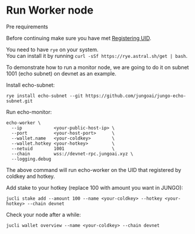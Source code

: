 # Run Worker node

<div class="warning">
Pre requirements 

Before continuing make sure you have met [Registering UID](register-uid.md).

You need to have `rye` on your system.<br> You can install it by running `curl -sSf https://rye.astral.sh/get | bash`.
</div>

To demonstrate how to run a monitor node, we are going to do it on subnet 1001 (echo subnet) on
devnet as an example.

Install echo-subnet:

```
rye install echo-subnet --git https://github.com/jungoai/jungo-echo-subnet.git
```

Run echo-monitor:

```
echo-worker \
  --ip            <your-public-host-ip> \
  --port          <your-host-port>      \
  --wallet.name   <your-coldkey>        \
  --wallet.hotkey <your-hotkey>         \
  --netuid        1001                  \
  --chain         wss://devnet-rpc.jungoai.xyz \
  --logging.debug
```

The above command will run echo-worker on the UID that registered by coldkey and hotkey.

Add stake to your hotkey (replace 100 with amount you want in JUNGO):

```
jucli stake add --amount 100 --name <your-coldkey> --hotkey <your-hotkey> --chain devnet
```

Check your node after a while:

```
jucli wallet overview --name <your-coldkey> --chain devnet
```
